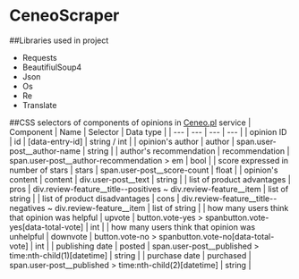 # CeneoScraper

##Libraries used in project
- Requests
- BeautifiulSoup4
- Json
- Os
- Re
- Translate

##CSS selectors of components of opinions in [Ceneo.pl](https://www.ceneo.pl/) service
| Component | Name | Selector | Data type |
| --- | --- | --- | --- |
| opinion ID | id | [data-entry-id] | string / int |
| opinion's author | author | span.user-post\_\_author-name | string |
| author's recommendation | recommendation | span.user-post\_\_author-recommendation \> em | bool |
| score expressed in number of stars | stars | span.user-post\_\_score-count | float |
| opinion's content | content | div.user-post\_\_text | string |
| list of product advantages | pros | div.review-feature\_\_title--positives ~ div.review-feature\_\_item | list of string |
| list of product disadvantages | cons | div.review-feature\_\_title--negatives ~ div.review-feature\_\_item | list of string |
| how many users think that opinion was helpful | upvote | button.vote-yes \> spanbutton.vote-yes[data-total-vote] | int |
| how many users think that opinion was unhelpful | downvote | button.vote-no \> spanbutton.vote-no[data-total-vote] | int |
| publishing date | posted | span.user-post\_\_published \> time:nth-child(1)[datetime] | string |
| purchase date | purchased | span.user-post\_\_published \> time:nth-child(2)[datetime] | string |